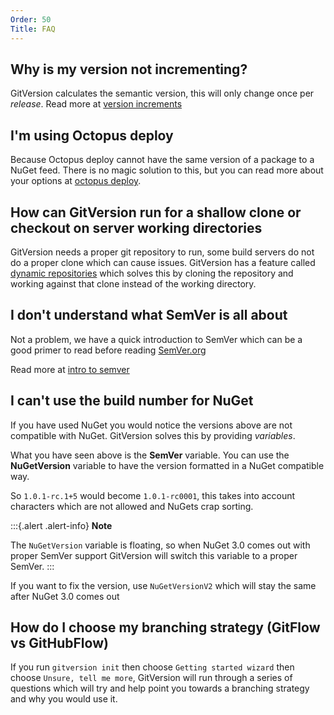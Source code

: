 ```yaml
---
Order: 50
Title: FAQ
---
```


## Why is my version not incrementing?

GitVersion calculates the semantic version, this will only change once per
*release*. Read more at [version increments](more-info/version-increments)

## I'm using Octopus deploy

Because Octopus deploy cannot have the same version of a package to a NuGet
feed. There is no magic solution to this, but you can read more about your
options at [octopus deploy](build-server-support/build-server/octopus-deploy).

## How can GitVersion run for a shallow clone or checkout on server working directories

GitVersion needs a proper git repository to run, some build servers do not do a
proper clone which can cause issues. GitVersion has a feature called
[dynamic repositories](more-info/dynamic-repositories) which solves this by
cloning the repository and working against that clone instead of the working
directory.

## I don't understand what SemVer is all about

Not a problem, we have a quick introduction to SemVer which can be a good primer
to read before reading [SemVer.org](http://semver.org)

Read more at [intro to semver](reference/intro-to-semver)

## I can't use the build number for NuGet

If you have used NuGet you would notice the versions above are not compatible
with NuGet. GitVersion solves this by providing *variables*.

What you have seen above is the **SemVer** variable. You can use the
**NuGetVersion** variable to have the version formatted in a NuGet compatible
way.

So `1.0.1-rc.1+5` would become `1.0.1-rc0001`, this takes into account
characters which are not allowed and NuGets crap sorting.

:::{.alert .alert-info}
**Note**

The `NuGetVersion` variable is floating, so when NuGet 3.0 comes out
with proper SemVer support GitVersion will switch this variable to a proper
SemVer.
:::

If you want to fix the version, use `NuGetVersionV2` which will stay the same
after NuGet 3.0 comes out

## How do I choose my branching strategy (GitFlow vs GitHubFlow)

If you run `gitversion init` then choose `Getting started wizard` then choose
`Unsure, tell me more`, GitVersion will run through a series of questions which
will try and help point you towards a branching strategy and why you would use
it.
